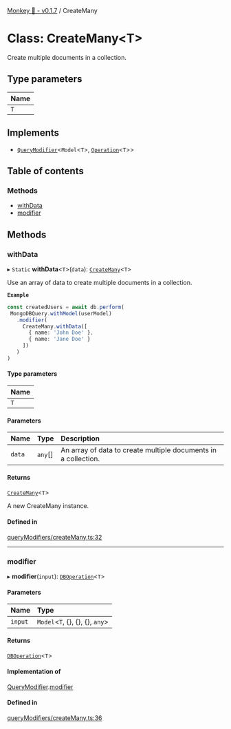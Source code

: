 [Monkey 🐒 - v0.1.7](../README.md) / CreateMany

# Class: CreateMany<T\>

Create multiple documents in a collection.

## Type parameters

| Name |
| :------ |
| `T` |

## Implements

- [`QueryModifier`](../interfaces/QueryModifier.md)<`Model`<`T`\>, [`Operation`](../interfaces/Operation.md)<`T`\>\>

## Table of contents

### Methods

- [withData](CreateMany.md#withdata)
- [modifier](CreateMany.md#modifier)

## Methods

### withData

▸ `Static` **withData**<`T`\>(`data`): [`CreateMany`](CreateMany.md)<`T`\>

Use an array of data to create multiple documents in a collection.

**`Example`**

```ts
const createdUsers = await db.perform(
 MongoDBQuery.withModel(userModel)
   .modifier(
     CreateMany.withData([
       { name: 'John Doe' },
       { name: 'Jane Doe' }
     ])
   )
)
```

#### Type parameters

| Name |
| :------ |
| `T` |

#### Parameters

| Name | Type | Description |
| :------ | :------ | :------ |
| `data` | `any`[] | An array of data to create multiple documents in a collection. |

#### Returns

[`CreateMany`](CreateMany.md)<`T`\>

A new CreateMany instance.

#### Defined in

[queryModifiers/createMany.ts:32](https://github.com/bpisano/monkey/blob/4b4580e/src/queryModifiers/createMany.ts#L32)

___

### modifier

▸ **modifier**(`input`): [`DBOperation`](DBOperation.md)<`T`\>

#### Parameters

| Name | Type |
| :------ | :------ |
| `input` | `Model`<`T`, {}, {}, {}, `any`\> |

#### Returns

[`DBOperation`](DBOperation.md)<`T`\>

#### Implementation of

[QueryModifier](../interfaces/QueryModifier.md).[modifier](../interfaces/QueryModifier.md#modifier)

#### Defined in

[queryModifiers/createMany.ts:36](https://github.com/bpisano/monkey/blob/4b4580e/src/queryModifiers/createMany.ts#L36)
